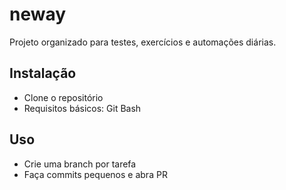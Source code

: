 # neway

Projeto organizado para testes, exercícios e automações diárias.

## Instalação
- Clone o repositório
- Requisitos básicos: Git Bash

## Uso
- Crie uma branch por tarefa
- Faça commits pequenos e abra PR
